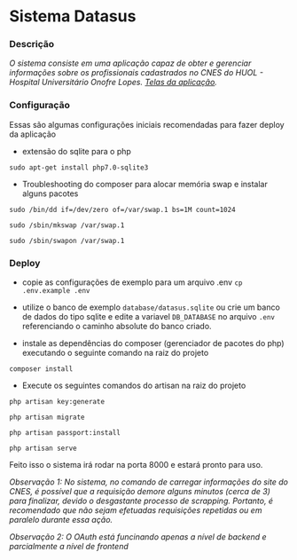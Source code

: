 # Sistema Datasus

### Descrição
*O sistema consiste em uma aplicação capaz de obter e gerenciar informações sobre os profissionais cadastrados no CNES do HUOL - Hospital Universitário Onofre Lopes. [Telas da aplicação](docs/screens/README.md).*


### Configuração 
Essas são algumas configurações iniciais recomendadas para fazer deploy da aplicação

- extensão do sqlite para o php

`sudo apt-get install php7.0-sqlite3`

- Troubleshooting do composer para alocar memória swap e instalar alguns pacotes

`sudo /bin/dd if=/dev/zero of=/var/swap.1 bs=1M count=1024`

`sudo /sbin/mkswap /var/swap.1`

`sudo /sbin/swapon /var/swap.1`

### Deploy

- copie as configurações de exemplo para um arquivo .env
`cp .env.example .env`

- utilize o banco de exemplo `database/datasus.sqlite` ou crie um banco de dados do tipo sqlite e edite a variavel `DB_DATABASE` no arquivo `.env` referenciando o caminho absolute do banco criado.

- instale as dependências do composer (gerenciador de pacotes do php) executando o seguinte comando na raiz do projeto

`composer install`

- Execute os seguintes comandos do artisan na raiz do projeto

`php artisan key:generate`

`php artisan migrate`

`php artisan passport:install`

`php artisan serve`


Feito isso o sistema irá rodar na porta 8000 e estará pronto para uso.

 *Observação 1: No sistema, no comando de carregar informações do site do CNES, é possível que a requisição demore alguns minutos (cerca de 3) para finalizar, devido o desgastante processo de scrapping. Portanto, é recomendado que não sejam efetuadas requisições repetidas ou em paralelo durante essa ação.*
 
 *Observação 2: O OAuth está funcinando apenas a nível de backend e parcialmente a nível de frontend*
